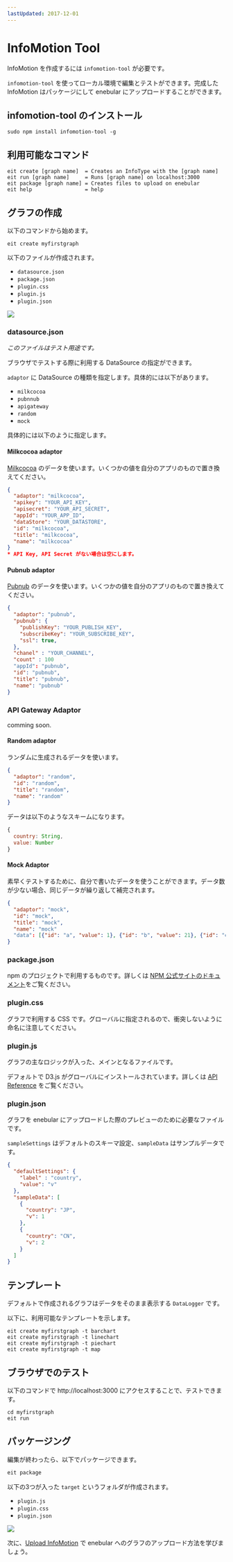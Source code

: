 ```yaml
---
lastUpdated: 2017-12-01
---
```


# InfoMotion Tool

InfoMotion を作成するには `infomotion-tool` が必要です。

`infomotion-tool` を使ってローカル環境で編集とテストができます。完成した InfoMotion はパッケージにして enebular にアップロードすることができます。

## infomotion-tool のインストール

```
sudo npm install infomotion-tool -g
```

## 利用可能なコマンド

```
eit create [graph name]  = Creates an InfoType with the [graph name]
eit run [graph name]     = Runs [graph name] on localhost:3000
eit package [graph name] = Creates files to upload on enebular
eit help                 = help
```

## グラフの作成

以下のコマンドから始めます。

```
eit create myfirstgraph
```

以下のファイルが作成されます。

- `datasource.json`
- `package.json`
- `plugin.css`
- `plugin.js`
- `plugin.json`

![](/_asset/images/InfoMotion/enebular-developers-about-infomotion-files.png)

### datasource.json

*このファイルはテスト用途です。*

ブラウザでテストする際に利用する DataSource の指定ができます。

`adaptor` に DataSource の種類を指定します。具体的には以下があります。

- `milkcocoa`
- `pubnnub`
- `apigateway`
- `random`
- `mock`


具体的には以下のように指定します。

#### Milkcocoa adaptor

[Milkcocoa](https://mlkcca.com) のデータを使います。いくつかの値を自分のアプリのもので置き換えてください。

```json
{
  "adaptor": "milkcocoa",
  "apikey": "YOUR_API_KEY",
  "apisecret": "YOUR_API_SECRET",
  "appId": "YOUR_APP_ID",
  "dataStore": "YOUR_DATASTORE",
  "id": "milkcocoa",
  "title": "milkcocoa",
  "name": "milkcocoa"
}
* API Key, API Secret がない場合は空にします。
```

#### Pubnub adaptor

[Pubnub](https://pubnub.com) のデータを使います。いくつかの値を自分のアプリのもので置き換えてください。

```json
{
  "adaptor": "pubnub",
  "pubnub": {
    "publishKey": "YOUR_PUBLISH_KEY",
    "subscribeKey": "YOUR_SUBSCRIBE_KEY",
    "ssl": true,
  },
  "chanel" : "YOUR_CHANNEL",
  "count" : 100
  "appId": "pubnub",
  "id": "pubnub",
  "title": "pubnub",
  "name": "pubnub"
}
```

### API Gateway Adaptor

comming soon.

#### Random adaptor

ランダムに生成されるデータを使います。

```json
{
  "adaptor": "random",
  "id": "random",
  "title": "random",
  "name": "random"
}
```

データは以下のようなスキームになります。

```javascript
{
  country: String,
  value: Number
}
```

#### Mock Adaptor

素早くテストするために、自分で書いたデータを使うことができます。データ数が少ない場合、同じデータが繰り返して補完されます。


```json
{
  "adaptor": "mock",
  "id": "mock",
  "title": "mock",
  "name": "mock"
  "data": [{"id": "a", "value": 1}, {"id": "b", "value": 21}, {"id": "c", "value": 512}]
}
```

### package.json

npm のプロジェクトで利用するものです。詳しくは [NPM 公式サイトのドキュメント](https://docs.npmjs.com/files/package.json)をご覧ください。

### plugin.css

グラフで利用する CSS です。グローバルに指定されるので、衝突しないように命名に注意してください。

### plugin.js

グラフの主なロジックが入った、メインとなるファイルです。

デフォルトで D3.js がグローバルにインストールされています。詳しくは [API Reference](./APIReference.md) をご覧ください。

### plugin.json

グラフを enebular にアップロードした際のプレビューのために必要なファイルです。

`sampleSettings` はデフォルトのスキーマ設定、`sampleData` はサンプルデータです。

```json
{
  "defaultSettings": {
    "label" : "country",
    "value": "v"
  },
  "sampleData": [
    {
      "country": "JP",
      "v": 1
    },
    {
      "country": "CN",
      "v": 2
    }
  ]
}
```

## テンプレート

デフォルトで作成されるグラフはデータをそのまま表示する `DataLogger` です。

以下に、利用可能なテンプレートを示します。

```
eit create myfirstgraph -t barchart
eit create myfirstgraph -t linechart
eit create myfirstgraph -t piechart
eit create myfirstgraph -t map
```

## ブラウザでのテスト

以下のコマンドで http://localhost:3000 にアクセスすることで、テストできます。

```
cd myfirstgraph
eit run
```

## パッケージング

編集が終わったら、以下でパッケージできます。

```bash
eit package
```

以下の3つが入った `target` というフォルダが作成されます。

- `plugin.js`
- `plugin.css`
- `plugin.json`

![](/_asset/images/InfoMotion/enebular-developers-build.png)

次に、[Upload InfoMotion](./UploadInfoType.md) で enebular へのグラフのアップロード方法を学びましょう。
